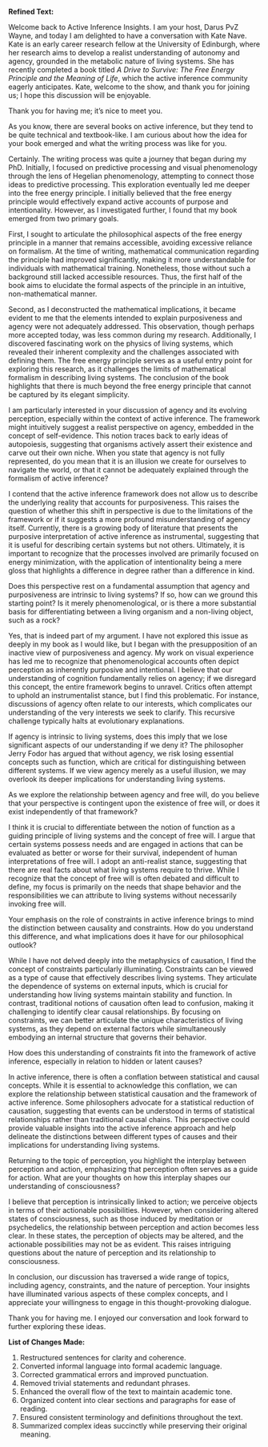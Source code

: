 **Refined Text:**

Welcome back to Active Inference Insights. I am your host, Darus PvZ Wayne, and today I am delighted to have a conversation with Kate Nave. Kate is an early career research fellow at the University of Edinburgh, where her research aims to develop a realist understanding of autonomy and agency, grounded in the metabolic nature of living systems. She has recently completed a book titled *A Drive to Survive: The Free Energy Principle and the Meaning of Life*, which the active inference community eagerly anticipates. Kate, welcome to the show, and thank you for joining us; I hope this discussion will be enjoyable.

Thank you for having me; it’s nice to meet you.

As you know, there are several books on active inference, but they tend to be quite technical and textbook-like. I am curious about how the idea for your book emerged and what the writing process was like for you.

Certainly. The writing process was quite a journey that began during my PhD. Initially, I focused on predictive processing and visual phenomenology through the lens of Hegelian phenomenology, attempting to connect those ideas to predictive processing. This exploration eventually led me deeper into the free energy principle. I initially believed that the free energy principle would effectively expand active accounts of purpose and intentionality. However, as I investigated further, I found that my book emerged from two primary goals. 

First, I sought to articulate the philosophical aspects of the free energy principle in a manner that remains accessible, avoiding excessive reliance on formalism. At the time of writing, mathematical communication regarding the principle had improved significantly, making it more understandable for individuals with mathematical training. Nonetheless, those without such a background still lacked accessible resources. Thus, the first half of the book aims to elucidate the formal aspects of the principle in an intuitive, non-mathematical manner. 

Second, as I deconstructed the mathematical implications, it became evident to me that the elements intended to explain purposiveness and agency were not adequately addressed. This observation, though perhaps more accepted today, was less common during my research. Additionally, I discovered fascinating work on the physics of living systems, which revealed their inherent complexity and the challenges associated with defining them. The free energy principle serves as a useful entry point for exploring this research, as it challenges the limits of mathematical formalism in describing living systems. The conclusion of the book highlights that there is much beyond the free energy principle that cannot be captured by its elegant simplicity.

I am particularly interested in your discussion of agency and its evolving perception, especially within the context of active inference. The framework might intuitively suggest a realist perspective on agency, embedded in the concept of self-evidence. This notion traces back to early ideas of autopoiesis, suggesting that organisms actively assert their existence and carve out their own niche. When you state that agency is not fully represented, do you mean that it is an illusion we create for ourselves to navigate the world, or that it cannot be adequately explained through the formalism of active inference?

I contend that the active inference framework does not allow us to describe the underlying reality that accounts for purposiveness. This raises the question of whether this shift in perspective is due to the limitations of the framework or if it suggests a more profound misunderstanding of agency itself. Currently, there is a growing body of literature that presents the purposive interpretation of active inference as instrumental, suggesting that it is useful for describing certain systems but not others. Ultimately, it is important to recognize that the processes involved are primarily focused on energy minimization, with the application of intentionality being a mere gloss that highlights a difference in degree rather than a difference in kind.

Does this perspective rest on a fundamental assumption that agency and purposiveness are intrinsic to living systems? If so, how can we ground this starting point? Is it merely phenomenological, or is there a more substantial basis for differentiating between a living organism and a non-living object, such as a rock?

Yes, that is indeed part of my argument. I have not explored this issue as deeply in my book as I would like, but I began with the presupposition of an inactive view of purposiveness and agency. My work on visual experience has led me to recognize that phenomenological accounts often depict perception as inherently purposive and intentional. I believe that our understanding of cognition fundamentally relies on agency; if we disregard this concept, the entire framework begins to unravel. Critics often attempt to uphold an instrumentalist stance, but I find this problematic. For instance, discussions of agency often relate to our interests, which complicates our understanding of the very interests we seek to clarify. This recursive challenge typically halts at evolutionary explanations.

If agency is intrinsic to living systems, does this imply that we lose significant aspects of our understanding if we deny it? The philosopher Jerry Fodor has argued that without agency, we risk losing essential concepts such as function, which are critical for distinguishing between different systems. If we view agency merely as a useful illusion, we may overlook its deeper implications for understanding living systems.

As we explore the relationship between agency and free will, do you believe that your perspective is contingent upon the existence of free will, or does it exist independently of that framework? 

I think it is crucial to differentiate between the notion of function as a guiding principle of living systems and the concept of free will. I argue that certain systems possess needs and are engaged in actions that can be evaluated as better or worse for their survival, independent of human interpretations of free will. I adopt an anti-realist stance, suggesting that there are real facts about what living systems require to thrive. While I recognize that the concept of free will is often debated and difficult to define, my focus is primarily on the needs that shape behavior and the responsibilities we can attribute to living systems without necessarily invoking free will.

Your emphasis on the role of constraints in active inference brings to mind the distinction between causality and constraints. How do you understand this difference, and what implications does it have for our philosophical outlook?

While I have not delved deeply into the metaphysics of causation, I find the concept of constraints particularly illuminating. Constraints can be viewed as a type of cause that effectively describes living systems. They articulate the dependence of systems on external inputs, which is crucial for understanding how living systems maintain stability and function. In contrast, traditional notions of causation often lead to confusion, making it challenging to identify clear causal relationships. By focusing on constraints, we can better articulate the unique characteristics of living systems, as they depend on external factors while simultaneously embodying an internal structure that governs their behavior.

How does this understanding of constraints fit into the framework of active inference, especially in relation to hidden or latent causes?

In active inference, there is often a conflation between statistical and causal concepts. While it is essential to acknowledge this conflation, we can explore the relationship between statistical causation and the framework of active inference. Some philosophers advocate for a statistical reduction of causation, suggesting that events can be understood in terms of statistical relationships rather than traditional causal chains. This perspective could provide valuable insights into the active inference approach and help delineate the distinctions between different types of causes and their implications for understanding living systems.

Returning to the topic of perception, you highlight the interplay between perception and action, emphasizing that perception often serves as a guide for action. What are your thoughts on how this interplay shapes our understanding of consciousness?

I believe that perception is intrinsically linked to action; we perceive objects in terms of their actionable possibilities. However, when considering altered states of consciousness, such as those induced by meditation or psychedelics, the relationship between perception and action becomes less clear. In these states, the perception of objects may be altered, and the actionable possibilities may not be as evident. This raises intriguing questions about the nature of perception and its relationship to consciousness. 

In conclusion, our discussion has traversed a wide range of topics, including agency, constraints, and the nature of perception. Your insights have illuminated various aspects of these complex concepts, and I appreciate your willingness to engage in this thought-provoking dialogue. 

Thank you for having me. I enjoyed our conversation and look forward to further exploring these ideas.

**List of Changes Made:**

1. Restructured sentences for clarity and coherence.
2. Converted informal language into formal academic language.
3. Corrected grammatical errors and improved punctuation.
4. Removed trivial statements and redundant phrases.
5. Enhanced the overall flow of the text to maintain academic tone.
6. Organized content into clear sections and paragraphs for ease of reading.
7. Ensured consistent terminology and definitions throughout the text.
8. Summarized complex ideas succinctly while preserving their original meaning.
